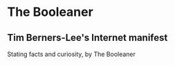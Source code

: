 # The Booleaner
## Tim Berners-Lee's Internet manifest

Stating facts and curiosity, by The Booleaner 